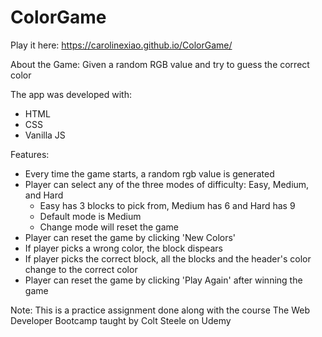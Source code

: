 # ColorGame

Play it here: https://carolinexiao.github.io/ColorGame/

About the Game:
Given a random RGB value and try to guess the correct color

The app was developed with:
- HTML
- CSS
- Vanilla JS


Features:
- Every time the game starts, a random rgb value is generated
- Player can select any of the three modes of difficulty: Easy, Medium, and Hard
  - Easy has 3 blocks to pick from, Medium has 6 and Hard has 9
  - Default mode is Medium
  - Change mode will reset the game
- Player can reset the game by clicking 'New Colors'
- If player picks a wrong color, the block dispears
- If player picks the correct block, all the blocks and the header's color change to the correct color
- Player can reset the game by clicking 'Play Again' after winning the game


Note: This is a practice assignment done along with the course The Web Developer Bootcamp taught by Colt Steele on Udemy
